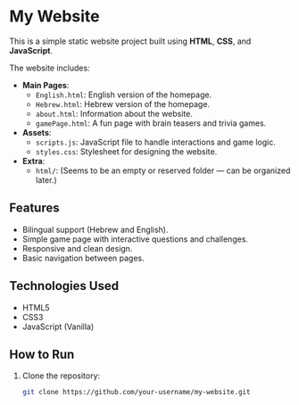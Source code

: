 # My Website

This is a simple static website project built using **HTML**, **CSS**, and **JavaScript**.

The website includes:
- **Main Pages**:
  - `English.html`: English version of the homepage.
  - `Hebrew.html`: Hebrew version of the homepage.
  - `about.html`: Information about the website.
  - `gamePage.html`: A fun page with brain teasers and trivia games.
- **Assets**:
  - `scripts.js`: JavaScript file to handle interactions and game logic.
  - `styles.css`: Stylesheet for designing the website.
- **Extra**:
  - `html/`: (Seems to be an empty or reserved folder — can be organized later.)

## Features

- Bilingual support (Hebrew and English).
- Simple game page with interactive questions and challenges.
- Responsive and clean design.
- Basic navigation between pages.

## Technologies Used

- HTML5
- CSS3
- JavaScript (Vanilla)

## How to Run

1. Clone the repository:
   ```bash
   git clone https://github.com/your-username/my-website.git
